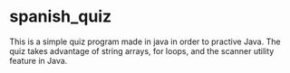 # spanish_quiz
This is a simple quiz program made in java in order to practive Java. The quiz takes advantage of string arrays, for loops, and the scanner utility feature in Java. 
